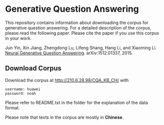 # Generative Question Answering

This repository contains information about downloading the corpus for generative question answering. For a detailed description of the corpus, please read the following paper. Please cite the paper if you use this corpus in your work.

Jun Yin, Xin Jiang, Zhengdong Lu, Lifeng Shang, Hang Li, and Xiaoming Li. [Neural Generative Question Answering](http://arxiv.org/abs/1512.01337). arXiv:1512.01337, 2015.

## Download Corpus
Download the corpus at http://210.6.28.98/CQA_KB_CH/ with
```
username: huawei
password: noah
```
Please refer to README.txt in the folder for the explanation of the data format.

Please note that texts in the corpus are mostly in **Chinese**. 
